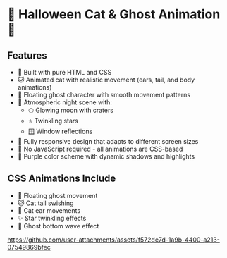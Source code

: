 # 🎃 Halloween Cat & Ghost Animation 👻

 
## Features
- 🎨 Built with pure HTML and CSS 
- 🐱 Animated cat with realistic movement (ears, tail, and body animations)
- 👻 Floating ghost character with smooth movement patterns
- 🌙 Atmospheric night scene with:
  - 🌕 Glowing moon with craters
  - ⭐ Twinkling stars
  - 🪟 Window reflections
- 📱 Fully responsive design that adapts to different screen sizes
- 🚀 No JavaScript required - all animations are CSS-based
- 💜 Purple color scheme with dynamic shadows and highlights

## CSS Animations Include
- 👻 Floating ghost movement
- 🐱 Cat tail swishing
- 🐾 Cat ear movements
- ✨ Star twinkling effects
- 🌊 Ghost bottom wave effect


 

https://github.com/user-attachments/assets/f572de7d-1a9b-4400-a213-07549869bfec

